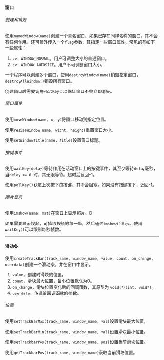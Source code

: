 #### 窗口

###### 创建和销毁

使用`namedWindow(name)`创建一个具名窗口，如果已存在同样名称的窗口，其不会有任何作用。还可额外传入一个`flag`参数，其指定一些窗口属性。常见的有如下一些属性：

1. `cv::WINDOW_NORMAL`。用户可调整大小的普通窗口。
2. `cv::WINDOW_AUTOSIZE`。用户不可调整窗口大小。

一个程序可以创建多个窗口，使用`destroyWindow(name)`销毁指定窗口，`destroyAllWindow()`销毁所有窗口。

创建窗口后需要调用`waitKey()`以保证窗口不会立即消失。

###### 窗口属性

使用`moveWindow(name, x, y)`将窗口移动到指定位置。

使用`resizeWindow(name, widht, height)`重置窗口大小。

使用`setWindowTitle(name, title)`设置窗口标题。

###### 按键事件

使用`waitKey(delay)`等待作用在活动窗口上的按键事件，其至少等待`delay`毫秒，当`delay <= 0 `时，其无限等待。超时后返回-1。

使用`pollKey()`获取上次按下的按键，其不会阻塞。如果没有按键按下，返回-1。

###### 图片显示

使用`imshow(name, mat)`在窗口上显示照片。D

如果需要显示视频，可抽取视频的每一帧，然后通过`imshow()`显示。使用`waitKey()`可以限制每秒帧数。

---

#### 滑动条

使用`createTrackBar(track_name, window_name, value, count, on_change, userdata)`创建一个滑动条，并在窗口中显示。

1. `value`，创建时滑块的位置。
2. `count`，滑块最大位置，最小位置默认为0。
3. `on_change`，滑块位置变化后的回调函数，其原型为 `void(*)(int, void*)`。
4. `userdata`，传递给回调函数的参数。

###### 位置

使用`setTrackBarMax(track_name, window_name, val)`设置滑块最大位置，

使用`setTrackBarMin(track_name, window_name, val)`设置滑块最小位置。

使用`setTrackbarPos(track_name, window_name, pos)`设置当前滑块位置。

使用`getTrackbarPos(track_name, window_name)`获取当前滑块位置。